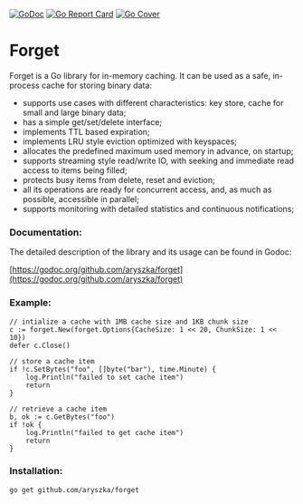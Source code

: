[![GoDoc](https://godoc.org/github.com/aryszka/forget?status.svg)](https://godoc.org/github.com/aryszka/forget)
[![Go Report Card](https://goreportcard.com/badge/github.com/aryszka/forget)](https://goreportcard.com/report/github.com/aryszka/forget)
[![Go Cover](https://gocover.io/_badge/github.com/aryszka/forget)](https://gocover.io/github.com/aryszka/forget)

# Forget

Forget is a Go library for in-memory caching. It can be used as a safe, in-process cache for storing binary
data:

- supports use cases with different characteristics: key store, cache for small and large binary data;
- has a simple get/set/delete interface;
- implements TTL based expiration;
- implements LRU style eviction optimized with keyspaces;
- allocates the predefined maximum used memory in advance, on startup;
- supports streaming style read/write IO, with seeking and immediate read access to items being filled;
- protects busy items from delete, reset and eviction;
- all its operations are ready for concurrent access, and, as much as possible, accessible in parallel;
- supports monitoring with detailed statistics and continuous notifications;

### Documentation:

The detailed description of the library and its usage can be found in Godoc:

[https://godoc.org/github.com/aryszka/forget](https://godoc.org/github.com/aryszka/forget)

### Example:

```
// intialize a cache with 1MB cache size and 1KB chunk size
c := forget.New(forget.Options{CacheSize: 1 << 20, ChunkSize: 1 << 10})
defer c.Close()

// store a cache item
if !c.SetBytes("foo", []byte("bar"), time.Minute) {
	log.Println("failed to set cache item")
	return
}

// retrieve a cache item
b, ok := c.GetBytes("foo")
if !ok {
	log.Println("failed to get cache item")
	return
}
```

### Installation:

```
go get github.com/aryszka/forget
```
